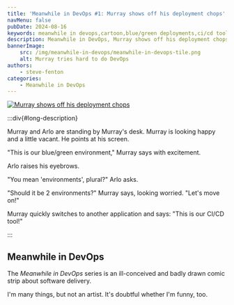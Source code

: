 ```yaml
---
title: 'Meanwhile in DevOps #1: Murray shows off his deployment chops'
navMenu: false
pubDate: 2024-08-16
keywords: meanwhile in devops,cartoon,blue/green deployments,ci/cd tools
description: Meanwhile in DevOps, Murray shows off his deployment chops.
bannerImage:
    src: /img/meanwhile-in-devops/meanwhile-in-devops-tile.png
    alt: Murray tries hard to do DevOps
authors:
    - steve-fenton
categories:
    - Meanwhile in DevOps
---
```


<a href="#long-description">
<img src="/img/meanwhile-in-devops/meanwhile-in-devops-0001.png" alt="Murray shows off his deployment chops" />
</a>

:::div{#long-description}

Murray and Arlo are standing by Murray's desk. Murray is looking happy and a little vacant. He points at his screen.

"This is our blue/green environment," Murray says with excitement.

Arlo raises his eyebrows.

"You mean 'environments', plural?" Arlo asks.

"Should it be 2 environments?" Murray says, looking worried. "Let's move on!"

Murray quickly switches to another application and says: "This is our CI/CD tool!"

:::

## Meanwhile in DevOps

The *Meanwhile in DevOps* series is an ill-conceived and badly drawn comic strip about software delivery.

I'm many things, but not an artist. It's doubtful whether I'm funny, too.
